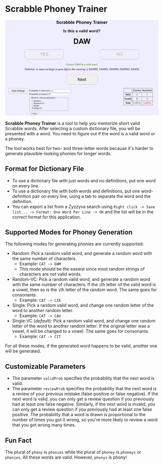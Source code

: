 # Scrabble Phoney Trainer

![App Screenshot](screenshot.png)

**Scrabble Phoney Trainer** is a tool to help you memorize short valid Scrabble words. After selecting a custom dictionary file, you will be presented with a word. You need to figure out if the word is a valid word or a phoney.

The tool works best for two- and three-letter words because it's harder to generate plausible-looking phonies for longer words.

## Format for Dictionary File

- To use a dictionary file with just words and no definitions, put one word on every line.
- To use a dictionary file with both words and definitions, put one word-definition pair on every line, using a tab to separate the word and the definition.
- You can export a list from a Zyzzyva search using `Right click -> Save list... -> Format: One Word Per Line -> OK` and the list will be in the correct format for this application. 

## Supported Modes for Phoney Generation

The following modes for generating phonies are currently supported:

- Random: Pick a random valid word, and generate a random word with the same number of characters.
  - Example: `CAT -> EWM`
  - This mode should be the easiest since most random strings of characters are not valid words.
- Random-VC: Pick a random valid word, and generate a random word with the same number of characters. If the `i`th letter of the valid word is a vowel, then so is the `i`th letter of the random word. The same goes for consonants.
  - Example: `CAT -> LIK`
- Single: Pick a random valid word, and change one random letter of the word to another random letter.
  - Example: `CAT -> CAU`
- Single-VC (*default*): Pick a random valid word, and change one random letter of the word to another random letter. If the original letter was a vowel, it will be changed to a vowel. The same goes for consonants.
  - Example: `CAT -> CIT`

For all these modes, if the generated word happens to be valid, another one will be generated.

## Customizable Parameters

- The parameter `validProb` specifies the probability that the next word is valid.
- The parameter `reviewProb` specifies the probability that the next word is a review of your previous mistake (false positive or false negative). If the next word is valid, you can only get a review question if you previously had at least one false negative. Similarly, if the next word is invalid, you can only get a review question if you previously had at least one false positive. The probability that a word is drawn is proportional to the number of times you got it wrong, so you're more likely to review a word that you got wrong many times.

## Fun Fact

The plural of `phony` is `phonies` while the plural of `phoney` is `phoneys` or `phonies`. All these words are valid. However, `phonys` is phony!
